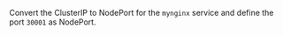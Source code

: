 Convert the ClusterIP to NodePort for the `mynginx` service and define the port `30001` as NodePort.